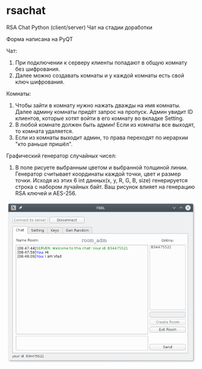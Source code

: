 # rsachat
RSA Chat Python (client/server) Чат на стадии доработки

Форма написана на PyQT

Чат:
1. При подключении к серверу клиенты попадают в общую комнату без шифрования.
2. Далее можно создавать комнаты и у каждой комнаты есть свой ключ шифрования.

Комнаты:
1. Чтобы зайти в комнату нужно нажать дважды на имя комнаты. Далее админу комнаты придёт запрос на пропуск. Админ увидит ID клиентов, которые хотят войти в его комнату во вкладке Setting.
2. В любой комнате должен быть админ! Если из комнаты все выходят, то комната удаляется.
3. Если из комнаты выходит админ, то права переходят по иерархии "кто раньше пришёл".

Графический генератор случайных чисел:
1. В поле рисуете выбранным цветом и выбранной толщиной линии. Генератор считывает координаты каждой точки, цвет и размер точки. Исходя из этих 6 int данных(x, y, R, G, B, size) генерируется строка с набором лучайных байт. Ваш рисунок влияет на генерацию RSA ключей и AES-256.

![programm](img_programm.png)
